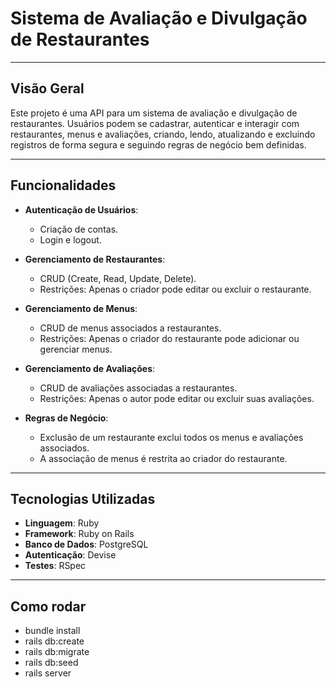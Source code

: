 # Sistema de Avaliação e Divulgação de Restaurantes

---

## **Visão Geral**

Este projeto é uma API para um sistema de avaliação e divulgação de restaurantes. Usuários podem se cadastrar, autenticar e interagir com restaurantes, menus e avaliações, criando, lendo, atualizando e excluindo registros de forma segura e seguindo regras de negócio bem definidas.

---

## **Funcionalidades**

- **Autenticação de Usuários**:
  - Criação de contas.
  - Login e logout.
  
- **Gerenciamento de Restaurantes**:
  - CRUD (Create, Read, Update, Delete).
  - Restrições: Apenas o criador pode editar ou excluir o restaurante.

- **Gerenciamento de Menus**:
  - CRUD de menus associados a restaurantes.
  - Restrições: Apenas o criador do restaurante pode adicionar ou gerenciar menus.

- **Gerenciamento de Avaliações**:
  - CRUD de avaliações associadas a restaurantes.
  - Restrições: Apenas o autor pode editar ou excluir suas avaliações.

- **Regras de Negócio**:
  - Exclusão de um restaurante exclui todos os menus e avaliações associados.
  - A associação de menus é restrita ao criador do restaurante.

---

## **Tecnologias Utilizadas**

- **Linguagem**: Ruby
- **Framework**: Ruby on Rails
- **Banco de Dados**: PostgreSQL
- **Autenticação**: Devise
- **Testes**: RSpec

---

## Como rodar

- bundle install
- rails db:create
- rails db:migrate
- rails db:seed
- rails server
